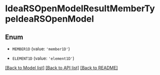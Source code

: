 # IdeaRSOpenModelResultMemberTypeIdeaRSOpenModel


## Enum

* `MEMBER1D` (value: `'member1D'`)

* `ELEMENT1D` (value: `'element1D'`)

[[Back to Model list]](../README.md#documentation-for-models) [[Back to API list]](../README.md#documentation-for-api-endpoints) [[Back to README]](../README.md)


